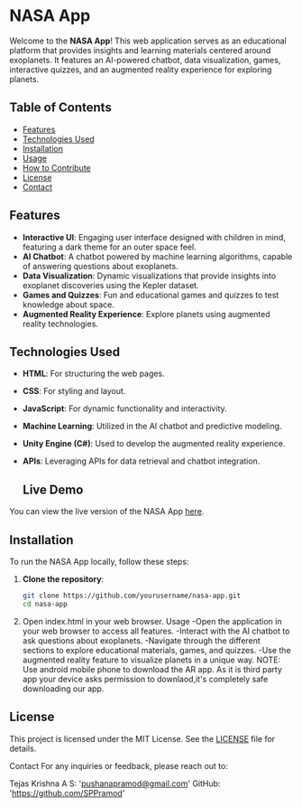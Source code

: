 # NASA App

Welcome to the **NASA App**! This web application serves as an educational platform that provides insights and learning materials centered around exoplanets. It features an AI-powered chatbot, data visualization, games, interactive quizzes, and an augmented reality experience for exploring planets.

## Table of Contents

- [Features](#features)
- [Technologies Used](#technologies-used)
- [Installation](#installation)
- [Usage](#usage)
- [How to Contribute](#how-to-contribute)
- [License](#license)
- [Contact](#contact)

## Features

- **Interactive UI**: Engaging user interface designed with children in mind, featuring a dark theme for an outer space feel.
- **AI Chatbot**: A chatbot powered by machine learning algorithms, capable of answering questions about exoplanets.
- **Data Visualization**: Dynamic visualizations that provide insights into exoplanet discoveries using the Kepler dataset.
- **Games and Quizzes**: Fun and educational games and quizzes to test knowledge about space.
- **Augmented Reality Experience**: Explore planets using augmented reality technologies.

## Technologies Used

- **HTML**: For structuring the web pages.
- **CSS**: For styling and layout.
- **JavaScript**: For dynamic functionality and interactivity.
- **Machine Learning**: Utilized in the AI chatbot and predictive modeling.
- **Unity Engine (C#)**: Used to develop the augmented reality experience.
- **APIs**: Leveraging APIs for data retrieval and chatbot integration.

  ## Live Demo

You can view the live version of the NASA App [here](https://tejas-007-11.github.io/NASA-APP/).


## Installation

To run the NASA App locally, follow these steps:

1. **Clone the repository**:
   ```bash
   git clone https://github.com/yourusername/nasa-app.git
   cd nasa-app
3. Open index.html in your web browser.
Usage
-Open the application in your web browser to access all features.
-Interact with the AI chatbot to ask questions about exoplanets.
-Navigate through the different sections to explore educational materials, games, and quizzes.
-Use the augmented reality feature to visualize planets in a unique way.
NOTE: Use android mobile phone to download the AR app.
As it is third party app your device asks permission to downlaod,it's completely safe downloading our app.

## License

This project is licensed under the MIT License. See the [LICENSE](https://github.com/Tejas-007-11/NASA-APP/raw/refs/heads/main/LICENSE) file for details.


Contact
For any inquiries or feedback, please reach out to:

Tejas Krishna A S: 'pushanapramod@gmail.com'
GitHub: 'https://github.com/SPPramod'
